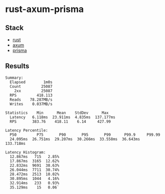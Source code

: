 # rust-axum-prisma

## Stack

- [rust](https://www.rust-lang.org/)
- [axum](https://github.com/tokio-rs/axum)
- [prisma](https://prisma.brendonovich.dev/)

## Results

```
Summary:
  Elapsed        1m0s
  Count         25087
    2xx         25087
  RPS         418.113
  Reads    78.287MB/s
  Writes    0.037MB/s

Statistics    Min      Mean    StdDev      Max
  Latency   6.118ms  23.911ms  4.835ms  137.177ms
  RPS       383.76    418.11    6.14     427.99

Latency Percentile:
  P50         P75       P90       P95       P99      P99.9     P99.99
  24.095ms  26.751ms  29.207ms  30.266ms  33.558ms  36.643ms  133.718ms

Latency Histogram:
  12.867ms   715   2.85%
  17.867ms  3165  12.62%
  22.832ms  9691  38.63%
  26.044ms  7711  30.74%
  28.472ms  2513  10.02%
  30.895ms  1044   4.16%
  32.914ms   233   0.93%
  35.129ms    15   0.06`
